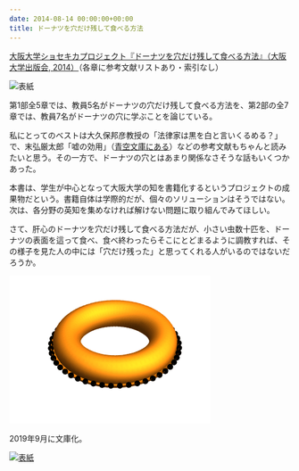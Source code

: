 ```yaml
---
date: 2014-08-14 00:00:00+00:00
title: ドーナツを穴だけ残して食べる方法
---
```


[大阪大学ショセキカプロジェクト『ドーナツを穴だけ残して食べる方法』（大阪大学出版会, 2014）](https://www.amazon.co.jp/dp/4872594703/)（各章に参考文献リストあり・索引なし）

![表紙](https://images-fe.ssl-images-amazon.com/images/P/4872594703.09.jpg)

第1部全5章では、教員5名がドーナツの穴だけ残して食べる方法を、第2部の全7章では、教員7名がドーナツの穴に学ぶことを論じている。

私にとってのベストは大久保邦彦教授の「法律家は黒を白と言いくるめる？」で、末弘厳太郎「嘘の効用」（[青空文庫にある](https://www.aozora.gr.jp/cards/000922/files/45642_28592.html)）などの参考文献もちゃんと読みたいと思う。その一方で、ドーナツの穴とはあまり関係なさそうな話もいくつかあった。

本書は、学生が中心となって大阪大学の知を書籍化するというプロジェクトの成果物だという。書籍自体は学際的だが、個々のソリューションはそうではない。次は、各分野の英知を集めなければ解けない問題に取り組んでみてほしい。

さて、肝心のドーナツを穴だけ残して食べる方法だが、小さい虫数十匹を、ドーナツの表面を這って食べ、食べ終わったらそこにとどまるように調教すれば、その様子を見た人の中には「穴だけ残った」と思ってくれる人がいるのではないだろうか。

![](/images/2019-08-14-donut.gif)

<script src="https://gist.github.com/taroyabuki/98d5e34ea996382adb9d.js"></script>

2019年9月に文庫化。

[![表紙](https://images-fe.ssl-images-amazon.com/images/P/4532199557.09.jpg)](https://www.amazon.co.jp/dp/4532199557/)


